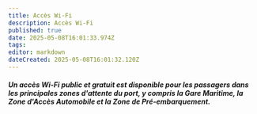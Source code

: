 ```yaml
---
title: Accès Wi-Fi
description: Accès Wi-Fi
published: true
date: 2025-05-08T16:01:33.974Z
tags: 
editor: markdown
dateCreated: 2025-05-08T16:01:32.120Z
---
```


##### Un accès Wi-Fi public et gratuit est disponible pour les passagers dans les principales zones d'attente du port, y compris la Gare Maritime, la Zone d'Accès Automobile et la Zone de Pré-embarquement.
